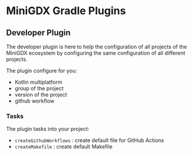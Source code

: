 # MiniGDX Gradle Plugins

## Developer Plugin

The developer plugin is here to help the configuration of all
projects of the MiniGDX ecosystem by configuring the same configuration
of all different projects.

The plugin configure for you:

- Kotlin multiplatform
- group of the project
- version of the project
- github workflow


### Tasks

The plugin tasks into your project:

- `createGithubWorkflows` : create default file for GitHub Actions
- `createMakefile` : create default Makefile
